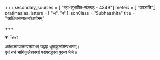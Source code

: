 +++
secondary_sources = [ "महा-सुभाषित-सङ्ग्रहः - 4349",]
meters = [ "उपजाति",]
pratimaalaa_letters = [ "ज", "व",]
jsonClass = "Subhaashita"
title = "आक्षिप्तसम्पातमपेतशोभम्"

+++

<details open><summary>Text</summary>

आक्षिप्तसंपातमपेतशोभम् उद्वह्नि धूमाकुलदिग्विभागम्।  
वृतं नभो भोगिकुलैरवस्थां परोपरुद्धस्य पुरस्य भेजे॥
</details>

